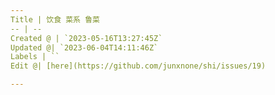 ```yaml
---
Title | 饮食 菜系 鲁菜
-- | --
Created @ | `2023-05-16T13:27:45Z`
Updated @| `2023-06-04T14:11:46Z`
Labels | ``
Edit @| [here](https://github.com/junxnone/shi/issues/19)

---
```


